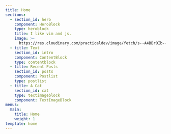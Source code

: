 ```yaml
---
title: Home
sections:
  - section_id: hero
    component: HeroBlock
    type: heroblock
    title: I like vim and js.
    image: >-
      https://res.cloudinary.com/practicaldev/image/fetch/s--A4BBrOIb--/c_fill,f_auto,fl_progressive,h_320,q_auto,w_320/https://thepracticaldev.s3.amazonaws.com/uploads/user/profile_image/161246/23134b39-2440-4a35-9ec3-50bc3f4848bc.jpg
  - title: Text
    section_id: intro
    component: ContentBlock
    type: contentblock
  - title: Recent Posts
    section_id: posts
    component: Postlist
    type: postlist
  - title: A Cat
    section_id: cat
    type: textimageblock
    component: TextImageBlock
menus:
  main:
    title: Home
    weight: 1
template: home
---
```


